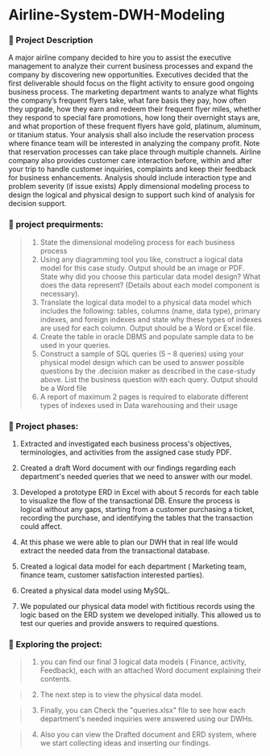 # Airline-System-DWH-Modeling
### 📌 Project Description
A major airline company decided to hire you to assist the executive management to analyze
their current business processes and expand the company by discovering new opportunities.
Executives decided that the first deliverable should focus on the flight activity to ensure good
ongoing business process.
The marketing department wants to analyze what flights the company’s frequent flyers take,
what fare basis they pay, how often they upgrade, how they earn and redeem their frequent
flyer miles, whether they respond to special fare promotions, how long their overnight stays
are, and what proportion of these frequent flyers have gold, platinum, aluminum, or titanium
status.
Your analysis shall also include the reservation process where finance team will be interested in
analyzing the company profit. Note that reservation processes can take place through multiple
channels.
Airline company also provides customer care interaction before, within and after your trip to
handle customer inquiries, complaints and keep their feedback for business enhancements.
Analysis should include interaction type and problem severity (if issue exists)
Apply dimensional modeling process to design the logical and physical design to support such
kind of analysis for decision support.

### 📌 project prequirments:
> 1. State the dimensional modeling process for each business process
> 2. Using any diagramming tool you like, construct a logical data model for this case
study. Output should be an image or PDF. State why did you choose this
particular data model design? What does the data represent? (Details about each
model component is necessary).
> 3. Translate the logical data model to a physical data model which includes the
following: tables, columns (name, data type), primary indexes, and foreign indexes
and state why these types of indexes are used for each column. Output should be a
Word or Excel file.
> 4. Create the table in oracle DBMS and populate sample data to be used in your
queries.
> 5. Construct a sample of SQL queries (5 – 8 queries) using your physical model design
which can be used to answer possible questions by the .decision maker as
described in the case-study above. List the business question with each query.
Output should be a Word file
> 6. A report of maximum 2 pages is required to elaborate different types of indexes
used in Data warehousing and their usage

### 📌 Project phases:
1. Extracted and investigated each business process's objectives, terminologies, and activities from the assigned case study PDF.

2. Created a draft Word document with our findings regarding each department's needed queries that we need to answer with our model.
  
3. Developed a prototype ERD in Excel with about 5 records for each table to visualize the flow of the transactional DB. Ensure the process is logical without any gaps, starting from a customer purchasing a ticket, recording the purchase, and identifying the tables that the transaction could affect.

5. At this phase we were able to  plan our DWH that in real life would extract the needed data from the transactional database.
   
6. Created a logical data model for each department ( Marketing team, finance team, customer satisfaction interested parties).

7. Created a physical data model using MySQL.

8. We populated our physical data model with fictitious records using the logic based on the ERD system we developed initially. This allowed us to test our queries and provide answers to required questions.

### 📌 Exploring the project:
> 1. you can find our final 3 logical data models ( Finance, activity, Feedback),  each with an attached Word document explaining their contents.

> 2. The next step is to view the physical data model.

> 3. Finally, you can Check the "queries.xlsx" file to see how each department's needed inquiries were answered using our DWHs.

> 4. Also you can view the Drafted document and ERD system, where we start collecting ideas and inserting our findings.

